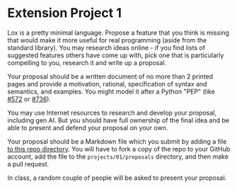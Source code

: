 
# Extension Project 1
 
Lox is a pretty minimal language. Propose a feature that you think is missing that would make it more useful for real programming (aside from the standard library). You may research ideas online - if you find lists of suggested features others have come up with, pick one that is particularly compelling to you, research it and write up a proposal.

Your proposal should be a written document of no more than 2 printed pages and provide a motivation, rational, specification of syntax and semantics, and examples. You might model it after a Python "PEP" (like [#572](https://peps.python.org/pep-0572/) or [#736](https://peps.python.org/pep-0736/)).

You may use Internet resources to research and develop your proposal, including gen AI. But you should have full ownership of the final idea and be able to present and defend your proposal on your own.

Your proposal should be a Markdown file which you submit by adding a file [to this repo directory](https://github.com/nadeemabdulhamid/csc404-repo-fall2025/tree/main/projects/01/proposals). You will have to fork a copy of the repo to your GitHub account, add the file to the `projects/01/proposals` directory, and then make a pull request.

In class, a random couple of people will be asked to present your proposal.
